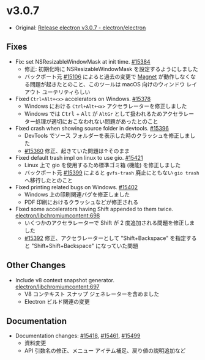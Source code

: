 # v3.0.7

* Original: [Release electron v3.0.7 - electron/electron](https://github.com/electron/electron/releases/tag/v3.0.7)

## Fixes

* Fix: set NSResizableWindowMask at init time. [#15384](https://github.com/electron/electron/pull/15384)
  * 修正: 初期化時に NSResizableWindowMask を設定するようにしました
  * バックポート元 [#15106](https://github.com/electron/electron/pull/15106) によると過去の変更で [Magnet](http://magnet.crowdcafe.com/) が動作しなくなる問題が起きたとのこと、このツールは macOS 向けのウィンドウ レイアウト ユーテリティらしい
* Fixed `Ctrl+Alt+<x>` accelerators on Windows. [#15378](https://github.com/electron/electron/pull/15378)
  * Windows における `Ctrl+Alt+<x>` アクセラレーターを修正しました
  * Windows では <kbd>Ctrl</kbd> + <kbd>Alt</kbd> が `AltGr` として扱われるためアクセラレーター処理が適切におこなわれない問題があったとのこと
* Fixed crash when showing source folder in devtools. [#15396](https://github.com/electron/electron/pull/15396)
  * DevTools でソース フォルダーを表示した時のクラッシュを修正しました
  * [#15360](https://github.com/electron/electron/issues/15360) 修正、起きていた問題は↑そのまま
* Fixed default trash impl on linux to use gio. [#15421](https://github.com/electron/electron/pull/15421)
  * Linux 上で gio を使用するため標準ゴミ箱 (機能) を修正しました
  * バックポート元 [#15399](https://github.com/electron/electron/pull/15399) によると `gvfs-trash` 廃止にともない `gio trash` へ移行したとのこと
* Fixed printing related bugs on Windows. [#15402](https://github.com/electron/electron/pull/15402)
  * Windows 上の印刷関連バグを修正しました
  * PDF 印刷におけるクラッシュなどが修正される
* Fixed some accelerators having Shift appended to them twice. [electron/libchromiumcontent:698](https://github.com/electron/libchromiumcontent/pull/698)
  * いくつかのアクセラレーターで Shift が 2 度追加される問題を修正しました
  * [#15392](https://github.com/electron/electron/issues/15392) 修正、アクセラレーターとして "Shift+Backspace" を指定すると "Shift+Shift+Backspace" になっていた問題

## Other Changes

* Include v8 context snapshot generator. [electron/libchromiumcontent:697](https://github.com/electron/libchromiumcontent/pull/697)
  * V8 コンテキスト スナップ ジェネレーターを含めました
  * Electron ビルド関連の変更

## Documentation

* Documentation changes: [#15418](https://github.com/electron/electron/pull/15418), [#15461](https://github.com/electron/electron/pull/15461), [#15499](https://github.com/electron/electron/pull/15499)
  * 資料変更
  * API 引数名の修正、メニュー アイテム補足、戻り値の説明追加など
